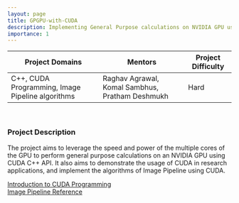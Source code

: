 ```yaml
---
layout: page
title: GPGPU-with-CUDA
description: Implementing General Purpose calculations on NVIDIA GPU using CUDA and accelerating Image Pipeline with CUDA API.
importance: 1
---
```


| Project Domains                                                          | Mentors                  | Project Difficulty |
|--------------------------------------------------------------------------|--------------------------|--------------------|
| C++, CUDA Programming, Image Pipeline algorithms | Raghav Agrawal, Komal Sambhus, Pratham Deshmukh | Hard               |

<br>

### Project Description

The project aims to leverage the speed and power of the multiple cores of the GPU to perform general purpose calculations on an NVIDIA GPU using CUDA C++ API. It also aims to demonstrate the usage of CUDA in research applications, and implement the algorithms of Image Pipeline using CUDA.

[Introduction to CUDA Programming](https://arxiv.org/abs/1202.4347) <br>
[Image Pipeline Reference](https://github.com/Om-Doiphode/Image_Pipeline)<br>
